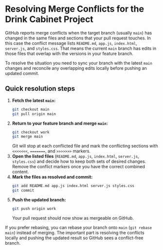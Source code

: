 # Resolving Merge Conflicts for the Drink Cabinet Project

GitHub reports merge conflicts when the target branch (usually `main`) has
changed in the same files and sections that your pull request touches. In this
case the conflict message lists `README.md`, `app.js`, `index.html`,
`server.js`, and `styles.css`. That means the current `main` branch has edits in
those files that overlap with the versions in your feature branch.

To resolve the situation you need to sync your branch with the latest `main`
changes and reconcile any overlapping edits locally before pushing an updated
commit.

## Quick resolution steps

1. **Fetch the latest `main`:**
   ```bash
   git checkout main
   git pull origin main
   ```
2. **Return to your feature branch and merge `main`:**
   ```bash
   git checkout work
   git merge main
   ```
   Git will stop at each conflicted file and mark the conflicting sections with
   `<<<<<<<`, `=======`, and `>>>>>>>` markers.
3. **Open the listed files** (`README.md`, `app.js`, `index.html`, `server.js`,
   `styles.css`) and decide how to keep both sets of desired changes. Remove the
   conflict markers once you have the correct combined content.
4. **Mark the files as resolved and commit:**
   ```bash
   git add README.md app.js index.html server.js styles.css
   git commit
   ```
5. **Push the updated branch:**
   ```bash
   git push origin work
   ```
   Your pull request should now show as mergeable on GitHub.

If you prefer rebasing, you can rebase your branch onto `main` (`git rebase
main`) instead of merging. The important part is resolving the conflicts locally
and pushing the updated result so GitHub sees a conflict-free branch.

